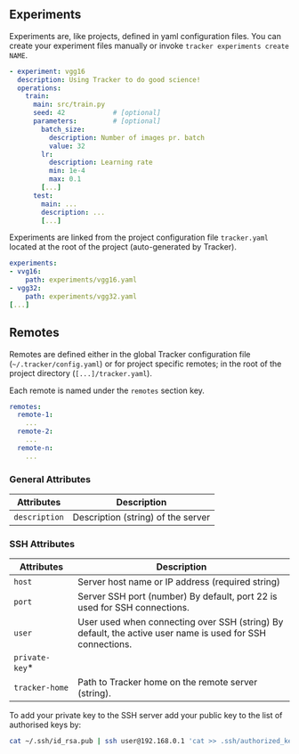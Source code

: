 ## Experiments

Experiments are, like projects, defined in yaml configuration files. You can
create your experiment files manually or invoke
`tracker experiments create NAME`.

```yaml
- experiment: vgg16
  description: Using Tracker to do good science!
  operations:
    train:
      main: src/train.py
      seed: 42            # [optional]
      parameters:         # [optional]
        batch_size:
          description: Number of images pr. batch
          value: 32
        lr:
          description: Learning rate
          min: 1e-4
          max: 0.1
        [...]
      test:
        main: ...
        description: ...
        [...]
```

Experiments are linked from the project configuration file `tracker.yaml`
located at the root of the project (auto-generated by Tracker).

```yaml
experiments:
- vvg16:
    path: experiments/vgg16.yaml
- vgg32:
    path: experiments/vgg32.yaml
[...]
```

## Remotes

Remotes are defined either in the global Tracker configuration file
(`~/.tracker/config.yaml`) or for project specific remotes; in the root of the
project directory (`[...]/tracker.yaml`).

Each remote is named under the `remotes` section key.

```yaml
remotes:
  remote-1:
    ...
  remote-2:
    ...
  remote-n:
    ...
```

### General Attributes

| Attributes    | Description   |
| ------------- | ------------- |
| `description` | Description (string) of the server |


### SSH Attributes

| Attributes    | Description   |
| ------------- | ------------- |
| `host` | Server host name or IP address (required string) |
| `port` | Server SSH port (number) By default, port 22 is used for SSH connections. |
| `user` | User used when connecting over SSH (string) By default, the active user name is used for SSH connections. |
| `private-key`* | 
| `tracker‑home` | Path to Tracker home on the remote server (string). |

To add your private key to the SSH server add your public key to the list of authorised keys by:

```bash
cat ~/.ssh/id_rsa.pub | ssh user@192.168.0.1 'cat >> .ssh/authorized_keys'
```
